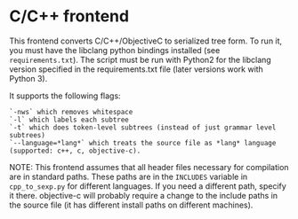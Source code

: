# C/C++ frontend

This frontend converts C/C++/ObjectiveC to serialized tree form.  To run it, you must have the libclang python bindings installed (see `requirements.txt`).  The script must be run with Python2 for the libclang version specified in the requirements.txt file (later versions work with Python 3).

It supports the following flags:

	`-nws` which removes whitespace
	`-l` which labels each subtree
	`-t` which does token-level subtrees (instead of just grammar level subtrees)
	`--language=*lang*` which treats the source file as *lang* language (supported: c++, c, objective-c).

NOTE: This frontend assumes that all header files necessary for compilation are in standard paths.  These paths are in the `INCLUDES` variable in `cpp_to_sexp.py` for different languages.  If you need a different path, specify it there.  objective-c will probably require a change to the include paths in the source file (it has different install paths on different machines).
